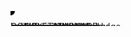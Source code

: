 <svg id="mermaid-1761506845500" width="100%" xmlns="http://www.w3.org/2000/svg"
    xmlns:xlink="http://www.w3.org/1999/xlink" class="statediagram"
    style="max-width: 525.80078125px;" viewBox="0 0 W H"
    role="graphics-document document" aria-roledescription="stateDiagram">
    <style>#mermaid-1761506845500{font-family:"trebuchet
        ms",verdana,arial,sans-serif;font-size:16px;fill:#333;}@keyframes
        edge-animation-frame{from{stroke-dashoffset:0;}}@keyframes
        dash{to{stroke-dashoffset:0;}}#mermaid-1761506845500
        .edge-animation-slow{stroke-dasharray:9,5!important;stroke-dashoffset:900;animation:dash 50s
        linear infinite;stroke-linecap:round;}#mermaid-1761506845500
        .edge-animation-fast{stroke-dasharray:9,5!important;stroke-dashoffset:900;animation:dash 20s
        linear infinite;stroke-linecap:round;}#mermaid-1761506845500
        .error-icon{fill:#552222;}#mermaid-1761506845500
        .error-text{fill:#552222;stroke:#552222;}#mermaid-1761506845500
        .edge-thickness-normal{stroke-width:1px;}#mermaid-1761506845500
        .edge-thickness-thick{stroke-width:3.5px;}#mermaid-1761506845500
        .edge-pattern-solid{stroke-dasharray:0;}#mermaid-1761506845500
        .edge-thickness-invisible{stroke-width:0;fill:none;}#mermaid-1761506845500
        .edge-pattern-dashed{stroke-dasharray:3;}#mermaid-1761506845500
        .edge-pattern-dotted{stroke-dasharray:2;}#mermaid-1761506845500
        .marker{fill:#333;stroke:#333;}#mermaid-1761506845500
        .marker.cross{stroke:#333;}#mermaid-1761506845500 svg{font-family:"trebuchet
        ms",verdana,arial,sans-serif;font-size:16px;}#mermaid-1761506845500
        p{margin:0;}#mermaid-1761506845500 defs
        #statediagram-barbEnd{fill:#333333;stroke:#333333;}#mermaid-1761506845500 g.stateGroup
        text{fill:#9370DB;stroke:none;font-size:10px;}#mermaid-1761506845500 g.stateGroup
        text{fill:#333;stroke:none;font-size:10px;}#mermaid-1761506845500 g.stateGroup
        .state-title{font-weight:bolder;fill:#131300;}#mermaid-1761506845500 g.stateGroup
        rect{fill:#ECECFF;stroke:#9370DB;}#mermaid-1761506845500 g.stateGroup
        line{stroke:#333;stroke-width:1;}#mermaid-1761506845500
        .transition{stroke:#333333;stroke-width:1;fill:none;}#mermaid-1761506845500 .stateGroup
        .composit{fill:white;border-bottom:1px;}#mermaid-1761506845500 .stateGroup
        .alt-composit{fill:#e0e0e0;border-bottom:1px;}#mermaid-1761506845500
        .state-note{stroke:#aaaa33;fill:#fff5ad;}#mermaid-1761506845500 .state-note
        text{fill:black;stroke:none;font-size:10px;}#mermaid-1761506845500 .stateLabel
        .box{stroke:none;stroke-width:0;fill:#ECECFF;opacity:0.5;}#mermaid-1761506845500 .edgeLabel
        .label rect{fill:#ECECFF;opacity:0.5;}#mermaid-1761506845500
        .edgeLabel{background-color:rgba(232,232,232, 0.8);text-align:center;}#mermaid-1761506845500
        .edgeLabel p{background-color:rgba(232,232,232, 0.8);}#mermaid-1761506845500 .edgeLabel
        rect{opacity:0.5;background-color:rgba(232,232,232, 0.8);fill:rgba(232,232,232,
        0.8);}#mermaid-1761506845500 .edgeLabel .label text{fill:#333;}#mermaid-1761506845500 .label
        div .edgeLabel{color:#333;}#mermaid-1761506845500 .stateLabel
        text{fill:#131300;font-size:10px;font-weight:bold;}#mermaid-1761506845500 .node
        circle.state-start{fill:#333;stroke:#333;}#mermaid-1761506845500 .node
        .fork-join{fill:#333;stroke:#333;}#mermaid-1761506845500 .node
        circle.state-end{fill:#9370DB;stroke:white;stroke-width:1.5;}#mermaid-1761506845500
        .end-state-inner{fill:white;stroke-width:1.5;}#mermaid-1761506845500 .node
        rect{fill:#ECECFF;stroke:#9370DB;stroke-width:1px;}#mermaid-1761506845500 .node
        polygon{fill:#ECECFF;stroke:#9370DB;stroke-width:1px;}#mermaid-1761506845500
        #statediagram-barbEnd{fill:#333;}#mermaid-1761506845500 .statediagram-cluster
        rect{fill:#ECECFF;stroke:#9370DB;stroke-width:1px;}#mermaid-1761506845500
        .cluster-label,#mermaid-1761506845500 .nodeLabel{color:#131300;}#mermaid-1761506845500
        .statediagram-cluster rect.outer{rx:5px;ry:5px;}#mermaid-1761506845500 .statediagram-state
        .divider{stroke:#9370DB;}#mermaid-1761506845500 .statediagram-state
        .title-state{rx:5px;ry:5px;}#mermaid-1761506845500
        .statediagram-cluster.statediagram-cluster .inner{fill:white;}#mermaid-1761506845500
        .statediagram-cluster.statediagram-cluster-alt .inner{fill:#f0f0f0;}#mermaid-1761506845500
        .statediagram-cluster .inner{rx:0;ry:0;}#mermaid-1761506845500 .statediagram-state
        rect.basic{rx:5px;ry:5px;}#mermaid-1761506845500 .statediagram-state
        rect.divider{stroke-dasharray:10,10;fill:#f0f0f0;}#mermaid-1761506845500
        .note-edge{stroke-dasharray:5;}#mermaid-1761506845500 .statediagram-note
        rect{fill:#fff5ad;stroke:#aaaa33;stroke-width:1px;rx:0;ry:0;}#mermaid-1761506845500
        .statediagram-note
        rect{fill:#fff5ad;stroke:#aaaa33;stroke-width:1px;rx:0;ry:0;}#mermaid-1761506845500
        .statediagram-note text{fill:black;}#mermaid-1761506845500 .statediagram-note
        .nodeLabel{color:black;}#mermaid-1761506845500 .statediagram
        .edgeLabel{color:red;}#mermaid-1761506845500 #dependencyStart,#mermaid-1761506845500
        #dependencyEnd{fill:#333;stroke:#333;stroke-width:1;}#mermaid-1761506845500
        .statediagramTitleText{text-anchor:middle;font-size:18px;fill:#333;}#mermaid-1761506845500
        :root{--mermaid-font-family:"trebuchet ms",verdana,arial,sans-serif;}</style>
    <g>
        <defs>
            <marker id="mermaid-1761506845500_stateDiagram-barbEnd" refX="19" refY="7"
                markerWidth="20" markerHeight="14" markerUnits="userSpaceOnUse" orient="auto">
                <path d="M 19,7 L9,13 L14,7 L9,1 Z"></path>
            </marker>
        </defs>
        <g class="root">
            <g class="clusters"></g>
            <g class="edgePaths">
                <path
                    d="PATH"
                    id="edge0" class="edge-thickness-normal edge-pattern-solid transition"
                    style="fill:none;;;fill:none" data-edge="true" data-et="edge" data-id="edge0"
                    data-points="POINTS"
                    marker-end="url(#mermaid-1761506845500_stateDiagram-barbEnd)"></path>
                <path
                    d="PATH"
                    id="edge1" class="edge-thickness-normal edge-pattern-solid transition"
                    style="fill:none;;;fill:none" data-edge="true" data-et="edge" data-id="edge1"
                    data-points="POINTS"
                    marker-end="url(#mermaid-1761506845500_stateDiagram-barbEnd)"
                    data-edge-event="model_switched_to_sdxl"></path>
                <path
                    d="PATH"
                    id="edge2" class="edge-thickness-normal edge-pattern-solid transition"
                    style="fill:none;;;fill:none" data-edge="true" data-et="edge" data-id="edge2"
                    data-points="POINTS"
                    marker-end="url(#mermaid-1761506845500_stateDiagram-barbEnd)"
                    data-edge-event="prompt_enhanced"></path>
                <path
                    d="PATH"
                    id="edge3" class="edge-thickness-normal edge-pattern-solid transition"
                    style="fill:none;;;fill:none" data-edge="true" data-et="edge" data-id="edge3"
                    data-points="POINTS"
                    marker-end="url(#mermaid-1761506845500_stateDiagram-barbEnd)"
                    data-edge-event="prompt_unchanged"></path>
                <path
                    d="PATH"
                    id="edge4" class="edge-thickness-normal edge-pattern-solid transition"
                    style="fill:none;;;fill:none" data-edge="true" data-et="edge" data-id="edge4"
                    data-points="POINTS"
                    marker-end="url(#mermaid-1761506845500_stateDiagram-barbEnd)"
                    data-edge-event="prompt_updated"></path>
                <path
                    d="PATH"
                    id="edge5" class="edge-thickness-normal edge-pattern-solid transition"
                    style="fill:none;;;fill:none" data-edge="true" data-et="edge" data-id="edge5"
                    data-points="POINTS"
                    marker-end="url(#mermaid-1761506845500_stateDiagram-barbEnd)"
                    data-edge-event="prompt_update_failed"></path>
                <path
                    d="PATH"
                    id="edge6" class="edge-thickness-normal edge-pattern-solid transition"
                    style="fill:none;;;fill:none" data-edge="true" data-et="edge" data-id="edge6"
                    data-points="POINTS"
                    marker-end="url(#mermaid-1761506845500_stateDiagram-barbEnd)"
                    data-edge-event="image_generated"></path>
                <path
                    d="PATH"
                    id="edge7" class="edge-thickness-normal edge-pattern-solid transition"
                    style="fill:none;;;fill:none" data-edge="true" data-et="edge" data-id="edge7"
                    data-points="POINTS"
                    marker-end="url(#mermaid-1761506845500_stateDiagram-barbEnd)"
                    data-edge-event="image_generated"></path>
                <path
                    d="PATH"
                    id="edge8" class="edge-thickness-normal edge-pattern-solid transition"
                    style="fill:none;;;fill:none" data-edge="true" data-et="edge" data-id="edge8"
                    data-points="POINTS"
                    marker-end="url(#mermaid-1761506845500_stateDiagram-barbEnd)"
                    data-edge-event="early_faces_detected"></path>
                <path
                    d="PATH"
                    id="edge9" class="edge-thickness-normal edge-pattern-solid transition"
                    style="fill:none;;;fill:none" data-edge="true" data-et="edge" data-id="edge9"
                    data-points="POINTS"
                    marker-end="url(#mermaid-1761506845500_stateDiagram-barbEnd)"
                    data-edge-event="no_faces_detected"></path>
                <path
                    d="PATH"
                    id="edge10" class="edge-thickness-normal edge-pattern-solid transition"
                    style="fill:none;;;fill:none" data-edge="true" data-et="edge" data-id="edge10"
                    data-points="POINTS"
                    marker-end="url(#mermaid-1761506845500_stateDiagram-barbEnd)"
                    data-edge-event="image_scaled"></path>
            </g>
            <g class="edgeLabels">
                <g class="edgeLabel">
                    <g class="label" data-id="edge0" transform="translate(X,Y)">
                        <foreignObject width="0" height="0">
                            <div xmlns="http://www.w3.org/1999/xhtml" class="labelBkg"
                                style="display: table-cell; white-space: nowrap; line-height: 1.5; max-width: 200px; text-align: center;">
                                <span class="edgeLabel"></span>
                            </div>
                        </foreignObject>
                    </g>
                </g>
                <g class="edgeLabel" transform="translate(X,Y)">
                    <g class="label" data-id="edge1" transform="translate(X,Y)">
                        <foreignObject width="176.046875" height="24">
                            <div xmlns="http://www.w3.org/1999/xhtml" class="labelBkg"
                                style="display: table-cell; white-space: nowrap; line-height: 1.5; max-width: 200px; text-align: center;">
                                <span class="edgeLabel">
                                    <p>model_switched_to_sdxl</p>
                                </span>
                            </div>
                        </foreignObject>
                    </g>
                </g>
                <g class="edgeLabel" transform="translate(X,Y)">
                    <g class="label" data-id="edge2" transform="translate(X,Y)">
                        <foreignObject width="129.5703125" height="24">
                            <div xmlns="http://www.w3.org/1999/xhtml" class="labelBkg"
                                style="display: table-cell; white-space: nowrap; line-height: 1.5; max-width: 200px; text-align: center;">
                                <span class="edgeLabel">
                                    <p>prompt_enhanced</p>
                                </span>
                            </div>
                        </foreignObject>
                    </g>
                </g>
                <g class="edgeLabel" transform="translate(X,Y)">
                    <g class="label" data-id="edge3" transform="translate(X,Y)">
                        <foreignObject width="137.6171875" height="24">
                            <div xmlns="http://www.w3.org/1999/xhtml" class="labelBkg"
                                style="display: table-cell; white-space: nowrap; line-height: 1.5; max-width: 200px; text-align: center;">
                                <span class="edgeLabel">
                                    <p>prompt_unchanged</p>
                                </span>
                            </div>
                        </foreignObject>
                    </g>
                </g>
                <g class="edgeLabel" transform="translate(X,Y)">
                    <g class="label" data-id="edge4" transform="translate(X,Y)">
                        <foreignObject width="119.609375" height="24">
                            <div xmlns="http://www.w3.org/1999/xhtml" class="labelBkg"
                                style="display: table-cell; white-space: nowrap; line-height: 1.5; max-width: 200px; text-align: center;">
                                <span class="edgeLabel">
                                    <p>prompt_updated</p>
                                </span>
                            </div>
                        </foreignObject>
                    </g>
                </g>
                <g class="edgeLabel" transform="translate(X,Y)">
                    <g class="label" data-id="edge5" transform="translate(X,Y)">
                        <foreignObject width="160.328125" height="24">
                            <div xmlns="http://www.w3.org/1999/xhtml" class="labelBkg"
                                style="display: table-cell; white-space: nowrap; line-height: 1.5; max-width: 200px; text-align: center;">
                                <span class="edgeLabel">
                                    <p>prompt_update_failed</p>
                                </span>
                            </div>
                        </foreignObject>
                    </g>
                </g>
                <g class="edgeLabel" transform="translate(X,Y)">
                    <g class="label" data-id="edge6" transform="translate(X,Y)">
                        <foreignObject width="124.234375" height="24">
                            <div xmlns="http://www.w3.org/1999/xhtml" class="labelBkg"
                                style="display: table-cell; white-space: nowrap; line-height: 1.5; max-width: 200px; text-align: center;">
                                <span class="edgeLabel">
                                    <p>image_generated</p>
                                </span>
                            </div>
                        </foreignObject>
                    </g>
                </g>
                <g class="edgeLabel" transform="translate(X,Y)">
                    <g class="label" data-id="edge7" transform="translate(X,Y)">
                        <foreignObject width="124.234375" height="24">
                            <div xmlns="http://www.w3.org/1999/xhtml" class="labelBkg"
                                style="display: table-cell; white-space: nowrap; line-height: 1.5; max-width: 200px; text-align: center;">
                                <span class="edgeLabel">
                                    <p>image_generated</p>
                                </span>
                            </div>
                        </foreignObject>
                    </g>
                </g>
                <g class="edgeLabel" transform="translate(X,Y)">
                    <g class="label" data-id="edge8" transform="translate(X,Y)">
                        <foreignObject width="154.8046875" height="24">
                            <div xmlns="http://www.w3.org/1999/xhtml" class="labelBkg"
                                style="display: table-cell; white-space: nowrap; line-height: 1.5; max-width: 200px; text-align: center;">
                                <span class="edgeLabel">
                                    <p>early_faces_detected</p>
                                </span>
                            </div>
                        </foreignObject>
                    </g>
                </g>
                <g class="edgeLabel" transform="translate(X,Y)">
                    <g class="label" data-id="edge9" transform="translate(X,Y)">
                        <foreignObject width="136.171875" height="24">
                            <div xmlns="http://www.w3.org/1999/xhtml" class="labelBkg"
                                style="display: table-cell; white-space: nowrap; line-height: 1.5; max-width: 200px; text-align: center;">
                                <span class="edgeLabel">
                                    <p>no_faces_detected</p>
                                </span>
                            </div>
                        </foreignObject>
                    </g>
                </g>
                <g class="edgeLabel" transform="translate(X,Y)">
                    <g class="label" data-id="edge10" transform="translate(X,Y)">
                        <foreignObject width="96.5625" height="24">
                            <div xmlns="http://www.w3.org/1999/xhtml" class="labelBkg"
                                style="display: table-cell; white-space: nowrap; line-height: 1.5; max-width: 200px; text-align: center;">
                                <span class="edgeLabel">
                                    <p>image_scaled</p>
                                </span>
                            </div>
                        </foreignObject>
                    </g>
                </g>
            </g>
            <g class="nodes">
                <g class="node default" id="state-root_start-0"
                    transform="translate(X,Y)">
                    <circle class="state-start" r="7" width="14" height="14"></circle>
                </g>
                <g class="node  statediagram-state" id="state-switching_to_sdxl-1"
                    transform="translate(X,Y)">
                    <g class="basic label-container outer-path">
                        <path
                            d="PATH"
                            stroke="none" stroke-width="0" fill="#ECECFF" style=""></path>
                        <path
                            d="PATH"
                            stroke="#9370DB" stroke-width="1.3" fill="none" stroke-dasharray="0 0"
                            style=""></path>
                    </g>
                    <g class="label" style="" transform="translate(X,Y)">
                        <rect></rect>
                        <foreignObject width="127.125" height="24">
                            <div xmlns="http://www.w3.org/1999/xhtml"
                                style="display: table-cell; white-space: nowrap; line-height: 1.5; max-width: 200px; text-align: center;">
                                <span class="nodeLabel">
                                    <p>switching_to_sdxl</p>
                                </span>
                            </div>
                        </foreignObject>
                    </g>
                </g>
                <g class="node  statediagram-state" id="state-enhancing_prompt-3"
                    transform="translate(X,Y)">
                    <g class="basic label-container outer-path">
                        <path
                            d="PATH"
                            stroke="none" stroke-width="0" fill="#ECECFF" style=""></path>
                        <path
                            d="PATH"
                            stroke="#9370DB" stroke-width="1.3" fill="none" stroke-dasharray="0 0"
                            style=""></path>
                    </g>
                    <g class="label" style="" transform="translate(X,Y)">
                        <rect></rect>
                        <foreignObject width="133.265625" height="24">
                            <div xmlns="http://www.w3.org/1999/xhtml"
                                style="display: table-cell; white-space: nowrap; line-height: 1.5; max-width: 200px; text-align: center;">
                                <span class="nodeLabel">
                                    <p>enhancing_prompt</p>
                                </span>
                            </div>
                        </foreignObject>
                    </g>
                </g>
                <g class="node  statediagram-state" id="state-updating_job_prompt-5"
                    transform="translate(X,Y)">
                    <g class="basic label-container outer-path">
                        <path
                            d="PATH"
                            stroke="none" stroke-width="0" fill="#ECECFF" style=""></path>
                        <path
                            d="PATH"
                            stroke="#9370DB" stroke-width="1.3" fill="none" stroke-dasharray="0 0"
                            style=""></path>
                    </g>
                    <g class="label" style="" transform="translate(X,Y)">
                        <rect></rect>
                        <foreignObject width="155.0625" height="24">
                            <div xmlns="http://www.w3.org/1999/xhtml"
                                style="display: table-cell; white-space: nowrap; line-height: 1.5; max-width: 200px; text-align: center;">
                                <span class="nodeLabel">
                                    <p>updating_job_prompt</p>
                                </span>
                            </div>
                        </foreignObject>
                    </g>
                </g>
                <g class="node  statediagram-state" id="state-generating_fallback_image-7"
                    transform="translate(X,Y)">
                    <g class="basic label-container outer-path">
                        <path
                            d="PATH"
                            stroke="none" stroke-width="0" fill="#ECECFF" style=""></path>
                        <path
                            d="PATH"
                            stroke="#9370DB" stroke-width="1.3" fill="none" stroke-dasharray="0 0"
                            style=""></path>
                    </g>
                    <g class="label" style="" transform="translate(X,Y)">
                        <rect></rect>
                        <foreignObject width="193.390625" height="24">
                            <div xmlns="http://www.w3.org/1999/xhtml"
                                style="display: table-cell; white-space: nowrap; line-height: 1.5; max-width: 200px; text-align: center;">
                                <span class="nodeLabel">
                                    <p>generating_fallback_image</p>
                                </span>
                            </div>
                        </foreignObject>
                    </g>
                </g>
                <g class="node  statediagram-state" id="state-generating_enhanced_image-6"
                    transform="translate(X,Y)">
                    <g class="basic label-container outer-path">
                        <path
                            d="PATH"
                            stroke="none" stroke-width="0" fill="#ECECFF" style=""></path>
                        <path
                            d="PATH"
                            stroke="#9370DB" stroke-width="1.3" fill="none" stroke-dasharray="0 0"
                            style=""></path>
                    </g>
                    <g class="label" style="" transform="translate(X,Y)">
                        <rect></rect>
                        <foreignObject width="205.2421875" height="24">
                            <div xmlns="http://www.w3.org/1999/xhtml"
                                style="display: table; white-space: break-spaces; line-height: 1.5; max-width: 200px; text-align: center; width: 200px;">
                                <span class="nodeLabel">
                                    <p>generating_enhanced_image</p>
                                </span>
                            </div>
                        </foreignObject>
                    </g>
                </g>
                <g class="node  statediagram-state" id="state-early_face_detection-9"
                    transform="translate(X,Y)">
                    <g class="basic label-container outer-path">
                        <path
                            d="PATH"
                            stroke="none" stroke-width="0" fill="#ECECFF" style=""></path>
                        <path
                            d="PATH"
                            stroke="#9370DB" stroke-width="1.3" fill="none" stroke-dasharray="0 0"
                            style=""></path>
                    </g>
                    <g class="label" style="" transform="translate(X,Y)">
                        <rect></rect>
                        <foreignObject width="152.578125" height="24">
                            <div xmlns="http://www.w3.org/1999/xhtml"
                                style="display: table-cell; white-space: nowrap; line-height: 1.5; max-width: 200px; text-align: center;">
                                <span class="nodeLabel">
                                    <p>early_face_detection</p>
                                </span>
                            </div>
                        </foreignObject>
                    </g>
                </g>
                <g class="node  statediagram-state" id="state-scaling_image-10"
                    transform="translate(X,Y)">
                    <g class="basic label-container outer-path">
                        <path
                            d="PATH"
                            stroke="none" stroke-width="0" fill="#ECECFF" style=""></path>
                        <path
                            d="PATH"
                            stroke="#9370DB" stroke-width="1.3" fill="none" stroke-dasharray="0 0"
                            style=""></path>
                    </g>
                    <g class="label" style="" transform="translate(X,Y)">
                        <rect></rect>
                        <foreignObject width="100.2578125" height="24">
                            <div xmlns="http://www.w3.org/1999/xhtml"
                                style="display: table-cell; white-space: nowrap; line-height: 1.5; max-width: 200px; text-align: center;">
                                <span class="nodeLabel">
                                    <p>scaling_image</p>
                                </span>
                            </div>
                        </foreignObject>
                    </g>
                </g>
                <g class="node  statediagram-state" id="state-COMPLETIONPHASE-10"
                    transform="translate(X,Y)">
                    <g class="basic label-container outer-path">
                        <path
                            d="PATH"
                            stroke="none" stroke-width="0" fill="#ECECFF" style=""></path>
                        <path
                            d="PATH"
                            stroke="#9370DB" stroke-width="1.3" fill="none" stroke-dasharray="0 0"
                            style=""></path>
                    </g>
                    <g class="label" style="" transform="translate(X,Y)">
                        <rect></rect>
                        <foreignObject width="137.125" height="24">
                            <div xmlns="http://www.w3.org/1999/xhtml"
                                style="display: table-cell; white-space: nowrap; line-height: 1.5; max-width: 200px; text-align: center;">
                                <span class="nodeLabel">
                                    <p>COMPLETIONPHASE</p>
                                </span>
                            </div>
                        </foreignObject>
                    </g>
                </g>
            </g>
        </g>
    </g>
</svg>